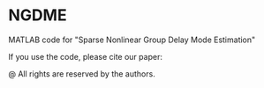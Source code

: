 # NGDME
MATLAB code for "Sparse Nonlinear Group Delay Mode Estimation"

If you use the code, please cite our paper:

@ All rights are reserved by the authors.
